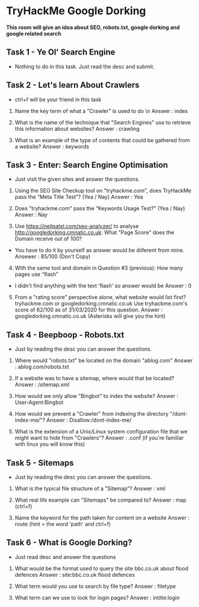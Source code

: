 # TryHackMe Google Dorking
**This room will give an idea about SEO, robots.txt, google dorking and google related search**

## Task 1 - Ye Ol' Search Engine
* Nothing to do in this task. Just read the desc and 	submit.

## Task 2 - Let's learn About Crawlers
* ctrl+f will be your friend in this task

1. Name the key term of what a "Crawler" is used to do  \n
Answer : index

2. What is the name of the technique that "Search Engines" use to retrieve this information about websites?
Answer : crawling 

3. What is an example of the type of contents that could be gathered from a website?
Answer : keywords

## Task 3 - Enter: Search Engine Optimisation
* Just visit the given sites and answer the questions.

1. Using the SEO Site Checkup tool on "tryhackme.com", does TryHackMe pass the “Meta Title Test”? (Yea / Nay)
Answer : Yea

2. Does "tryhackme.com" pass the “Keywords Usage Test?” (Yea / Nay)
Answer : Nay

3. Use https://neilpatel.com/seo-analyzer/ to analyse http://googledorking.cmnatic.co.uk: What "Page Score" does the Domain receive out of 100?
* You have to do it by yourself as answer would be diiferent from mine.
Ansewer : 85/100 (Don't Copy)

4. With the same tool and domain in Question #3 (previous): How many pages use “flash” 
* I didn't find anything with the text 'flash' so answer would be 
Answer : 0

5.  From a "rating score" perspective alone, what website would list first? tryhackme.com or googledorking.cmnatic.co.uk Use tryhackme.com's score of 62/100 as of 31/03/2020 for this question.
Answer : googledorking.cmnatic.co.uk (Asterisks will give you the hint)

## Task 4 - Beepboop - Robots.txt
* Just by reading the desc you can answer the questions.

1. Where would "robots.txt" be located on the domain "ablog.com"
Answer : ablog.com/robots.txt

2. If a website was to have a sitemap, where would that be located?
Answer : /sitemap.xml

3. How would we only allow "Bingbot" to index the website? 
Answer : User-Agent:Bingbot

4. How would we prevent a "Crawler" from indexing the directory "/dont-index-me/"?
Answer : Disallow:/dont-index-me/

5. What is the extension of a Unix/Linux system configuration file that we might want to hide from "Crawlers"?
Answer : .conf (if you're familiar with linux you will know this)

## Task 5 - Sitemaps
* Just by reading the desc you can answer the questions.

1. What is the typical file structure of a "Sitemap"?
Answer : xml

2. What real life example can "Sitemaps" be compared to?
Answer : map (ctrl+f)

3. Name the keyword for the path taken for content on a website
Answer : route (hint = the word 'path'  and ctrl+f)

## Task 6 - What is Google Dorking? 
* Just read desc and answer the questions

1. What would be the format used to query the site bbc.co.uk about flood defences
Answer : site:bbc.co.uk flood defences

2. What term would you use to search by file type?
Answer : filetype

3. What term can we use to look for login pages?
Answer : intitle:login